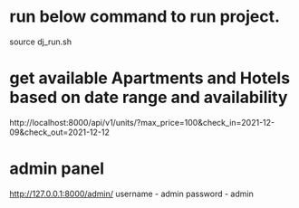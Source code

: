 # run below command to run project.
source dj_run.sh

# get available Apartments and Hotels based on date range and availability
http://localhost:8000/api/v1/units/?max_price=100&check_in=2021-12-09&check_out=2021-12-12

# admin panel
http://127.0.0.1:8000/admin/
username - admin
password - admin
